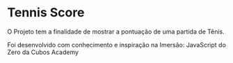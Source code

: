 # Tennis Score

O Projeto tem a finalidade de mostrar a pontuação de uma partida de Tênis.

Foi desenvolvido com conhecimento e inspiração na Imersão: JavaScript do Zero da Cubos Academy

